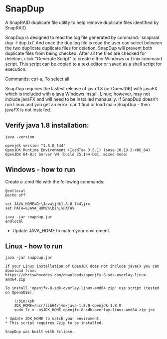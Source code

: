 # SnapDup
A SnapRAID duplicate file utility to help remove duplicate files identified by SnapRAID.

SnapDup is designed to read the log file generated by command: 'snapraid dup -l dup.txt'
And once the dup log file is read the user can select between the two duplicate duplicate files for deletion. 
SnapDup will prevent both duplicate files from being checked. After all the files are checked for deletion, click 
"Generate Script" to create either Windows or Linix command script. This script can be copied to a text editor or saved
as a shell script for execution.

Commands:
    ctrl-a,  To select all

SnapDup requires the lastest release of java 1.8 (or OpenJDK) with javaFX which is included with a java Windows install.
Linux; however, may not include javaFX and will need to be installed manaually. If SnapDup doesn't run Linux and you get an 
error: can't find or load  main.SnapDup - then javaFX is not installed.


Verify java 1.8 installation:
-----------------------------

    java -version
 
    openjdk version "1.8.0_144"
    OpenJDK Runtime Environment (IcedTea 3.5.1) (suse-10.13.3-x86_64)
    OpenJDK 64-Bit Server VM (build 25.144-b01, mixed mode)

Windows - how to run 
--------------------
Create a .cmd file with the following commands:

    @setlocal
    @echo off

    set JAVA_HOME=D:\Java\jdk1.8.0_144\jre
    set PATH=%JAVA_HOME%\bin;%PATH%

    java -jar snapdup.jar
    endlocal

* Update JAVA_HOME to match your enviroment.
    
Linux - how to run
------------------
    java -jar snapdup.jar

    If your Linux installation of OpenJDK does not include javaFX you can download from: 
    https://chriswhocodes.com/downloads/openjfx-8-sdk-overlay-linux-amd64.zip 

    To install 'openjfx-8-sdk-overlay-linux-amd64.zip' use script (tested on OpenSUSE):
    
        !/bin/ksh
        JDK_HOME=/usr/lib64/jvm/java-1.8.0-openjdk-1.8.0
        sudo 7z x -o$JDK_HOME openjfx-8-sdk-overlay-linux-amd64.zip jre

    * Update JDK_HOME to match your enviroment.
    * This script requires 7zip to be installed.
    
    SnapDup was built with Eclipse.
